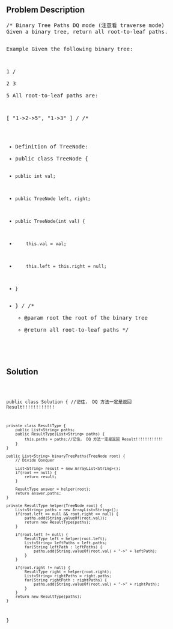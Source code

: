 <!--
<style>
  body { font-family: Arial, sans-serif; }
  .container { max-width: 100%; margin: auto; padding: 10px; }
  .comment-block { background-color: #f9f9f9; padding: 10px; border-left: 5px solid #ccc; max-width: 400px; margin: 20px; word-wrap: break-word; white-space: pre-wrap; }
  .code-block { background-color: #f4f4f4; padding: 10px; border: 1px solid #ddd; }
</style>
-->

<div class='container'>
<h2>Problem Description</h2>
<div class='comment-block'>
<pre>
/* Binary Tree Paths DQ mode (注意看 traverse mode)
Given a binary tree, return all root-to-leaf paths.

Example
Given the following binary tree:

   1
 /   \
2     3
 \
  5
All root-to-leaf paths are:

[
  "1->2->5",
  "1->3"
]
*/
/**
 * Definition of TreeNode:
 * public class TreeNode {
 *     public int val;
 *     public TreeNode left, right;
 *     public TreeNode(int val) {
 *         this.val = val;
 *         this.left = this.right = null;
 *     }
 * }
 */
    /**
     * @param root the root of the binary tree
     * @return all root-to-leaf paths
     */
</pre>
</div>

<h2>Solution</h2>
<div class='code-block'>
<pre><code class='language-java'>

public class Solution { //记住， DQ 方法一定是返回 Result!!!!!!!!!!!!
     
    private class ResultType {
        public List<String> paths;
        public ResultType(List<String> paths) {
            this.paths = paths;//记住， DQ 方法一定是返回 Result!!!!!!!!!!!!
        }
    } 
    
    public List<String> binaryTreePaths(TreeNode root) {
        // Divide Qonquer
        
        List<String> result = new ArrayList<String>();
        if(root == null) {
            return result;
        }
        
        ResultType answer = helper(root);
        return answer.paths;
    }
    
    private ResultType helper(TreeNode root) {
        List<String> paths = new ArrayList<String>();
        if(root.left == null && root.right == null) {
            paths.add(String.valueOf(root.val));
            return new ResultType(paths);
        }
        
        if(root.left != null) {
            ResultType left = helper(root.left);
            List<String> leftPaths = left.paths;
            for(String leftPath : leftPaths) {
                paths.add(String.valueOf(root.val) + "->" + leftPath);
            }
        }
        
        if(root.right != null) {
            ResultType right = helper(root.right);
            List<String> rightPaths = right.paths;
            for(String rightPath : rightPaths) {
                paths.add(String.valueOf(root.val) + "->" + rightPath);
            }
        }
        return new ResultType(paths);
    }
}</code></pre>
</div>
</div>
